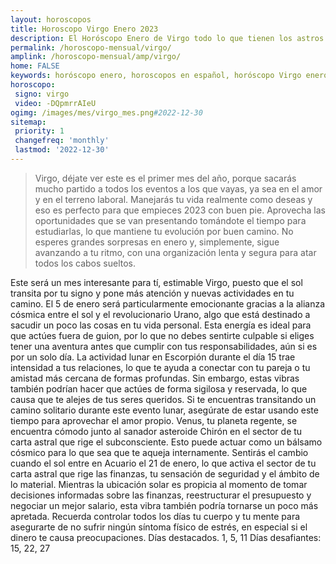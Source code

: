 ```yaml
---
layout: horoscopos
title: Horoscopo Virgo Enero 2023
description: El Horóscopo Enero de Virgo todo lo que tienen los astros preparados para este mes, amor, trabajo, familia. Todo sobre astrologia, tarot, predicciones. Horoscopo gratis en español, predicciones y astrología.
permalink: /horoscopo-mensual/virgo/
amplink: /horoscopo-mensual/amp/virgo/
home: FALSE
keywords: horóscopo enero, horoscopos en español, horóscopo Virgo enero , horóscopo esperanza gracia, horoscop, horóscopos gratis, horoscopo Virgo, Tarot, Astrologia, Zodíaco, Virgo, horoscopo gratis, horoscopo del mes 
horoscopo:
 signo: virgo
 video: -DQpmrrAIeU
ogimg: /images/mes/virgo_mes.png#2022-12-30
sitemap:
 priority: 1
 changefreq: 'monthly'
 lastmod: '2022-12-30'
---
```



 > Virgo, déjate ver este es el primer mes del año, porque sacarás mucho partido a todos los eventos a los que vayas, ya sea en el amor y en el terreno laboral. Manejarás tu vida realmente como deseas y eso es perfecto para que empieces 2023 con buen pie. Aprovecha las oportunidades que se van presentando tomándote el tiempo para estudiarlas, lo que mantiene tu evolución por buen camino. No esperes grandes sorpresas en enero y, simplemente, sigue avanzando a tu ritmo, con una organización lenta y segura para atar todos los cabos sueltos.



Este será un mes interesante para tí, estimable Virgo, puesto que el sol transita por tu signo y pone más atención y nuevas actividades en tu camino. El 5 de enero será particularmente emocionante gracias a la alianza cósmica entre el sol y el revolucionario Urano, algo que está destinado a sacudir un poco las cosas en tu vida personal. Esta energía es ideal para que actúes fuera de guion, por lo que no debes sentirte culpable si eliges tener una aventura antes que cumplir con tus responsabilidades, aún si es por un solo día.
La actividad lunar en Escorpión durante el día 15 trae intensidad a tus relaciones, lo que te ayuda a conectar con tu pareja o tu amistad más cercana de formas profundas. Sin embargo, estas vibras también podrían hacer que actúes de forma sigilosa y reservada, lo que causa que te alejes de tus seres queridos. Si te encuentras transitando un camino solitario durante este evento lunar, asegúrate de estar usando este tiempo para aprovechar el amor propio. Venus, tu planeta regente, se encuentra cómodo junto al sanador asteroide Chirón en el sector de tu carta astral que rige el subconsciente. Esto puede actuar como un bálsamo cósmico para lo que sea que te aqueja internamente.
Sentirás el cambio cuando el sol entre en Acuario el 21 de enero, lo que activa el sector de tu carta astral que rige las finanzas, tu sensación de seguridad y el ámbito de lo material. Mientras la ubicación solar es propicia al momento de tomar decisiones informadas sobre las finanzas, reestructurar el presupuesto y negociar un mejor salario, esta vibra también podría tornarse un poco más apretada. Recuerda controlar todos los días tu cuerpo y tu mente para asegurarte de no sufrir ningún síntoma físico de estrés, en especial si el dinero te causa preocupaciones.
Días destacados. 1, 5, 11
Días desafiantes: 15, 22, 27